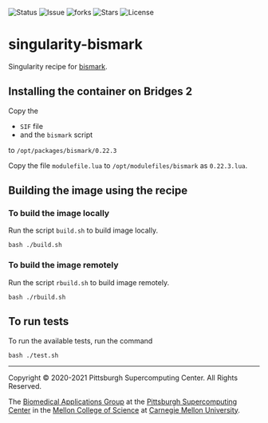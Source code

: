 ![Status](https://github.com/pscedu/singularity-bismark/actions/workflows/main.yml/badge.svg)
![Issue](https://img.shields.io/github/issues/pscedu/singularity-bismark)
![forks](https://img.shields.io/github/forks/pscedu/singularity-bismark)
![Stars](https://img.shields.io/github/stars/pscedu/singularity-bismark)
![License](https://img.shields.io/github/license/pscedu/singularity-bismark)

# singularity-bismark
Singularity recipe for [bismark](https://github.com/FelixKrueger/Bismark).

## Installing the container on Bridges 2
Copy the

* `SIF` file
* and the `bismark` script

to `/opt/packages/bismark/0.22.3`

Copy the file `modulefile.lua` to `/opt/modulefiles/bismark` as `0.22.3.lua`.

## Building the image using the recipe
### To build the image locally
Run the script `build.sh` to build image locally.

```
bash ./build.sh
```

### To build the image remotely
Run the script `rbuild.sh` to build image remotely.

```
bash ./rbuild.sh
```

## To run tests
To run the available tests, run the command

```
bash ./test.sh
```

---
Copyright © 2020-2021 Pittsburgh Supercomputing Center. All Rights Reserved.

The [Biomedical Applications Group](https://www.psc.edu/biomedical-applications/) at the [Pittsburgh Supercomputing
Center](http://www.psc.edu) in the [Mellon College of Science](https://www.cmu.edu/mcs/) at [Carnegie Mellon University](http://www.cmu.edu).
